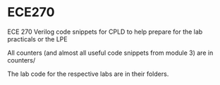 # ECE270
ECE 270 Verilog code snippets for CPLD to help prepare for the lab practicals or the LPE

All counters (and almost all useful code snippets from module 3) are in counters/

The lab code for the respective labs are in their folders.

